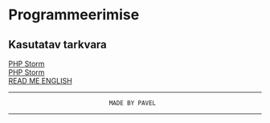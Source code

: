 # Programmeerimise
## Kasutatav tarkvara
[PHP Storm](https://www.jetbrains.com/phpstorm/)  
[PHP Storm](https://www.jetbrains.com/phpstorm/)  
[READ ME ENGLISH](REAME.en.md)


----------------------------------------------------------
                                MADE BY PAVEL
------------------------------------------------------------------